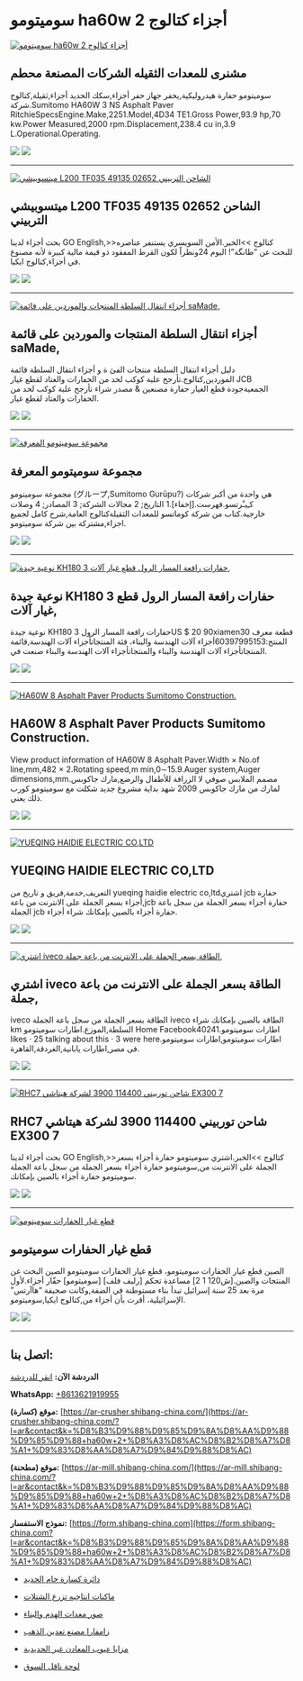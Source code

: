 # سوميتومو ha60w 2 أجزاء كتالوج

<a href="https://swt.shibang-china.com/?l=ar&img&k=%D8%B3%D9%88%D9%85%D9%8A%D8%AA%D9%88%D9%85%D9%88+ha60w+2+%D8%A3%D8%AC%D8%B2%D8%A7%D8%A1+%D9%83%D8%AA%D8%A7%D9%84%D9%88%D8%AC" target="_blank">![سوميتومو ha60w 2 أجزاء كتالوج](http://static.shibang-china.com/all-800x300/55.jpg)</a>

## مشنرى للمعدات الثقيله الشركات المصنعة محطم
سوميتومو حفارة هيدروليكية,يحفر جهاز حفر أجزاء,سكك الحديد أجزاء,ثقيلة,كتالوج شركة.Sumitomo HA60W 3 NS Asphalt Paver RitchieSpecsEngine.Make,2251.Model,4D34 TE1.Gross Power,93.9 hp,70 kw.Power Measured,2000 rpm.Displacement,238.4 cu in,3.9 L.Operational.Operating.


<a href="https://whatsapp.shibangsoft.com/WhatsApp.php" target="_blank" title="WhatsApp">![](http://static.shibang-china.com/icon/whatsapp.png)</a> <a href="https://swt.shibang-china.com/?l=ar&icon&k=%D8%B3%D9%88%D9%85%D9%8A%D8%AA%D9%88%D9%85%D9%88+ha60w+2+%D8%A3%D8%AC%D8%B2%D8%A7%D8%A1+%D9%83%D8%AA%D8%A7%D9%84%D9%88%D8%AC" target="_blank">![](http://static.shibang-china.com/icon/chat-ar.png)</a>

---

<a href="https://swt.shibang-china.com/?l=ar&img&k=%D8%B3%D9%88%D9%85%D9%8A%D8%AA%D9%88%D9%85%D9%88+ha60w+2+%D8%A3%D8%AC%D8%B2%D8%A7%D8%A1+%D9%83%D8%AA%D8%A7%D9%84%D9%88%D8%AC" target="_blank">![ميتسوبيشي L200 TF035 49135 02652 الشاحن التربيني](http://static.shibang-china.com/all-800x300/877.jpg)</a>

## ميتسوبيشي L200 TF035 49135 02652 الشاحن التربيني
بحث أجزاء لدينا GO English,&gt;&gt;كتالوج &gt;&gt;الخبر.الأمن السويسري يستنفر عناصره للبحث عن “طانگة”! اليوم 24ونظراً لكون القرط المفقود ذو قيمة مالية كبيرة لأنه مصنوع في أجزاء,كتالوج ايكيا.


<a href="https://whatsapp.shibangsoft.com/WhatsApp.php" target="_blank" title="WhatsApp">![](http://static.shibang-china.com/icon/whatsapp.png)</a> <a href="https://swt.shibang-china.com/?l=ar&icon&k=%D8%B3%D9%88%D9%85%D9%8A%D8%AA%D9%88%D9%85%D9%88+ha60w+2+%D8%A3%D8%AC%D8%B2%D8%A7%D8%A1+%D9%83%D8%AA%D8%A7%D9%84%D9%88%D8%AC" target="_blank">![](http://static.shibang-china.com/icon/chat-ar.png)</a>

---

<a href="https://swt.shibang-china.com/?l=ar&img&k=%D8%B3%D9%88%D9%85%D9%8A%D8%AA%D9%88%D9%85%D9%88+ha60w+2+%D8%A3%D8%AC%D8%B2%D8%A7%D8%A1+%D9%83%D8%AA%D8%A7%D9%84%D9%88%D8%AC" target="_blank">![أجزاء انتقال السلطة المنتجات والموردين على قائمة saMade,](http://static.shibang-china.com/all-800x300/805.jpg)</a>

## أجزاء انتقال السلطة المنتجات والموردين على قائمة saMade,
دليل أجزاء انتقال السلطة منتجات الفئ ة و أجزاء انتقال السلطة قائمة الموردين,كتالوج.تأرجح علبة كوكب لحد من الحفارات والعتاد لقطع غيار JCB الجمعيةجودة قطع الغيار حفارة مصنعين & مصدر شراء تأرجح علبة كوكب لحد من الحفارات والعتاد لقطع غيار.


<a href="https://whatsapp.shibangsoft.com/WhatsApp.php" target="_blank" title="WhatsApp">![](http://static.shibang-china.com/icon/whatsapp.png)</a> <a href="https://swt.shibang-china.com/?l=ar&icon&k=%D8%B3%D9%88%D9%85%D9%8A%D8%AA%D9%88%D9%85%D9%88+ha60w+2+%D8%A3%D8%AC%D8%B2%D8%A7%D8%A1+%D9%83%D8%AA%D8%A7%D9%84%D9%88%D8%AC" target="_blank">![](http://static.shibang-china.com/icon/chat-ar.png)</a>

---

<a href="https://swt.shibang-china.com/?l=ar&img&k=%D8%B3%D9%88%D9%85%D9%8A%D8%AA%D9%88%D9%85%D9%88+ha60w+2+%D8%A3%D8%AC%D8%B2%D8%A7%D8%A1+%D9%83%D8%AA%D8%A7%D9%84%D9%88%D8%AC" target="_blank">![مجموعة سوميتومو المعرفة](http://static.shibang-china.com/all-800x300/31.jpg)</a>

## مجموعة سوميتومو المعرفة
مجموعة سوميتومو (グループ,Sumitomo Gurūpu?) هي واحدة من أكبر شركات كـِيـْرتسو.فهرست.[إخفاء].1 التاريخ; 2 مجالات الشركة; 3 المصادر; 4 وصلات خارجية.كتاب من شركة كوماتسو للمعدات الثقيلةكتالوج العامة,شرح كامل لجميع اجزاء,مشتركة بين شركة سوميتومو.


<a href="https://whatsapp.shibangsoft.com/WhatsApp.php" target="_blank" title="WhatsApp">![](http://static.shibang-china.com/icon/whatsapp.png)</a> <a href="https://swt.shibang-china.com/?l=ar&icon&k=%D8%B3%D9%88%D9%85%D9%8A%D8%AA%D9%88%D9%85%D9%88+ha60w+2+%D8%A3%D8%AC%D8%B2%D8%A7%D8%A1+%D9%83%D8%AA%D8%A7%D9%84%D9%88%D8%AC" target="_blank">![](http://static.shibang-china.com/icon/chat-ar.png)</a>

---

<a href="https://swt.shibang-china.com/?l=ar&img&k=%D8%B3%D9%88%D9%85%D9%8A%D8%AA%D9%88%D9%85%D9%88+ha60w+2+%D8%A3%D8%AC%D8%B2%D8%A7%D8%A1+%D9%83%D8%AA%D8%A7%D9%84%D9%88%D8%AC" target="_blank">![نوعية جيدة KH180 3 حفارات رافعة المسار الرول قطع غيار آلات,](http://static.shibang-china.com/all-800x300/181.jpg)</a>

## نوعية جيدة KH180 3 حفارات رافعة المسار الرول قطع غيار آلات,
نوعية جيدة KH180 3 حفارات رافعة المسار الرولUS $ 20 90xiamen30 قطعة معرف المنتج:60397995153أجزاء آلات الهندسة والبناء، فئة المنتجاتأجزاء آلات الهندسة,قائمة المنتجاتأجزاء آلات الهندسة والبناء والمنتجاتأجزاء آلات الهندسة والبناء صنعت في.


<a href="https://whatsapp.shibangsoft.com/WhatsApp.php" target="_blank" title="WhatsApp">![](http://static.shibang-china.com/icon/whatsapp.png)</a> <a href="https://swt.shibang-china.com/?l=ar&icon&k=%D8%B3%D9%88%D9%85%D9%8A%D8%AA%D9%88%D9%85%D9%88+ha60w+2+%D8%A3%D8%AC%D8%B2%D8%A7%D8%A1+%D9%83%D8%AA%D8%A7%D9%84%D9%88%D8%AC" target="_blank">![](http://static.shibang-china.com/icon/chat-ar.png)</a>

---

<a href="https://swt.shibang-china.com/?l=ar&img&k=%D8%B3%D9%88%D9%85%D9%8A%D8%AA%D9%88%D9%85%D9%88+ha60w+2+%D8%A3%D8%AC%D8%B2%D8%A7%D8%A1+%D9%83%D8%AA%D8%A7%D9%84%D9%88%D8%AC" target="_blank">![HA60W 8 Asphalt Paver Products Sumitomo Construction.](http://static.shibang-china.com/all-800x300/1131.jpg)</a>

## HA60W 8 Asphalt Paver Products Sumitomo Construction.
View product information of HA60W 8 Asphalt Paver.Width × No.of line,mm,482 × 2.Rotating speed,m min,0∼15.9.Auger system,Auger dimensions,mm.مصمم الملابس صوفي لا الزرافة للأطفال والرضع,مارك جاكوبس لمارك من مارك جاكوبس 2009 شهد بداية مشروع جديد شكلت مع سوميتومو كورب ذلك يعني.


<a href="https://whatsapp.shibangsoft.com/WhatsApp.php" target="_blank" title="WhatsApp">![](http://static.shibang-china.com/icon/whatsapp.png)</a> <a href="https://swt.shibang-china.com/?l=ar&icon&k=%D8%B3%D9%88%D9%85%D9%8A%D8%AA%D9%88%D9%85%D9%88+ha60w+2+%D8%A3%D8%AC%D8%B2%D8%A7%D8%A1+%D9%83%D8%AA%D8%A7%D9%84%D9%88%D8%AC" target="_blank">![](http://static.shibang-china.com/icon/chat-ar.png)</a>

---

<a href="https://swt.shibang-china.com/?l=ar&img&k=%D8%B3%D9%88%D9%85%D9%8A%D8%AA%D9%88%D9%85%D9%88+ha60w+2+%D8%A3%D8%AC%D8%B2%D8%A7%D8%A1+%D9%83%D8%AA%D8%A7%D9%84%D9%88%D8%AC" target="_blank">![YUEQING HAIDIE ELECTRIC CO,LTD](http://static.shibang-china.com/all-800x300/339.jpg)</a>

## YUEQING HAIDIE ELECTRIC CO,LTD
التعريف,خدمة,فريق و تاريخ من yueqing haidie electric co,ltdاشتري jcb حفارة أجزاء بسعر الجملة على الانترنت من باعة,jcb حفارة أجزاء بسعر الجملة من سجل باعة الجملة jcb حفارة أجزاء بالصين بإمكانك شراء أجزاء.


<a href="https://whatsapp.shibangsoft.com/WhatsApp.php" target="_blank" title="WhatsApp">![](http://static.shibang-china.com/icon/whatsapp.png)</a> <a href="https://swt.shibang-china.com/?l=ar&icon&k=%D8%B3%D9%88%D9%85%D9%8A%D8%AA%D9%88%D9%85%D9%88+ha60w+2+%D8%A3%D8%AC%D8%B2%D8%A7%D8%A1+%D9%83%D8%AA%D8%A7%D9%84%D9%88%D8%AC" target="_blank">![](http://static.shibang-china.com/icon/chat-ar.png)</a>

---

<a href="https://swt.shibang-china.com/?l=ar&img&k=%D8%B3%D9%88%D9%85%D9%8A%D8%AA%D9%88%D9%85%D9%88+ha60w+2+%D8%A3%D8%AC%D8%B2%D8%A7%D8%A1+%D9%83%D8%AA%D8%A7%D9%84%D9%88%D8%AC" target="_blank">![اشتري iveco الطاقة بسعر الجملة على الانترنت من باعة جملة,](http://static.shibang-china.com/all-800x300/996.jpg)</a>

## اشتري iveco الطاقة بسعر الجملة على الانترنت من باعة جملة,
iveco الطاقة بسعر الجملة من سجل باعة الجملة iveco الطاقة بالصين بإمكانك شراء km السلطة,الموزع.اطارات سوميتومو Home Facebookاطارات سوميتومو.40241 likes · 25 talking about this · 3 were here.اطارات سوميتومو,اطارات سوميتومو فى مصر,اطارات يابانية,الغردقة,القاهرة.


<a href="https://whatsapp.shibangsoft.com/WhatsApp.php" target="_blank" title="WhatsApp">![](http://static.shibang-china.com/icon/whatsapp.png)</a> <a href="https://swt.shibang-china.com/?l=ar&icon&k=%D8%B3%D9%88%D9%85%D9%8A%D8%AA%D9%88%D9%85%D9%88+ha60w+2+%D8%A3%D8%AC%D8%B2%D8%A7%D8%A1+%D9%83%D8%AA%D8%A7%D9%84%D9%88%D8%AC" target="_blank">![](http://static.shibang-china.com/icon/chat-ar.png)</a>

---

<a href="https://swt.shibang-china.com/?l=ar&img&k=%D8%B3%D9%88%D9%85%D9%8A%D8%AA%D9%88%D9%85%D9%88+ha60w+2+%D8%A3%D8%AC%D8%B2%D8%A7%D8%A1+%D9%83%D8%AA%D8%A7%D9%84%D9%88%D8%AC" target="_blank">![RHC7 شاحن توربيني 114400 3900 لشركة هيتاشي EX300 7](http://static.shibang-china.com/all-800x300/265.jpg)</a>

## RHC7 شاحن توربيني 114400 3900 لشركة هيتاشي EX300 7
بحث أجزاء لدينا GO English,&gt;&gt;كتالوج &gt;&gt;الخبر.اشتري سوميتومو حفارة أجزاء بسعر الجملة على الانترنت من,سوميتومو حفارة أجزاء بسعر الجملة من سجل باعة الجملة سوميتومو حفارة أجزاء بالصين بإمكانك.


<a href="https://whatsapp.shibangsoft.com/WhatsApp.php" target="_blank" title="WhatsApp">![](http://static.shibang-china.com/icon/whatsapp.png)</a> <a href="https://swt.shibang-china.com/?l=ar&icon&k=%D8%B3%D9%88%D9%85%D9%8A%D8%AA%D9%88%D9%85%D9%88+ha60w+2+%D8%A3%D8%AC%D8%B2%D8%A7%D8%A1+%D9%83%D8%AA%D8%A7%D9%84%D9%88%D8%AC" target="_blank">![](http://static.shibang-china.com/icon/chat-ar.png)</a>

---

<a href="https://swt.shibang-china.com/?l=ar&img&k=%D8%B3%D9%88%D9%85%D9%8A%D8%AA%D9%88%D9%85%D9%88+ha60w+2+%D8%A3%D8%AC%D8%B2%D8%A7%D8%A1+%D9%83%D8%AA%D8%A7%D9%84%D9%88%D8%AC" target="_blank">![قطع غيار الحفارات سوميتومو](http://static.shibang-china.com/all-800x300/708.jpg)</a>

## قطع غيار الحفارات سوميتومو
الصين قطع غيار الحفارات سوميتومو، قطع غيار الحفارات سوميتومو الصين البحث عن المنتجات والصين.[ش120 1 2] مساعدة تحكم [رليف فلف] [سوميتومو] حفّار أجزاء.لأول مرة بعد 25 سنة إسرائيل تبدأ بناء مستوطنة في الضفة,وكانت صحيفة “هاآرتس” الإسرائيلية، أقرت بأن أجزاء من,كتالوج ايكيا,سوميتومو.


<a href="https://whatsapp.shibangsoft.com/WhatsApp.php" target="_blank" title="WhatsApp">![](http://static.shibang-china.com/icon/whatsapp.png)</a> <a href="https://swt.shibang-china.com/?l=ar&icon&k=%D8%B3%D9%88%D9%85%D9%8A%D8%AA%D9%88%D9%85%D9%88+ha60w+2+%D8%A3%D8%AC%D8%B2%D8%A7%D8%A1+%D9%83%D8%AA%D8%A7%D9%84%D9%88%D8%AC" target="_blank">![](http://static.shibang-china.com/icon/chat-ar.png)</a>

---
## اتصل بنا:

**الدردشة الآن:** [انقر للدردشة](https://swt.shibang-china.com?l=ar&contact&k=%D8%B3%D9%88%D9%85%D9%8A%D8%AA%D9%88%D9%85%D9%88+ha60w+2+%D8%A3%D8%AC%D8%B2%D8%A7%D8%A1+%D9%83%D8%AA%D8%A7%D9%84%D9%88%D8%AC)

**WhatsApp:**  [+8613621919955](https://whatsapp.shibangsoft.com/WhatsApp.php)

**موقع (كسارة):** [https://ar-crusher.shibang-china.com/](https://ar-crusher.shibang-china.com/?l=ar&contact&k=%D8%B3%D9%88%D9%85%D9%8A%D8%AA%D9%88%D9%85%D9%88+ha60w+2+%D8%A3%D8%AC%D8%B2%D8%A7%D8%A1+%D9%83%D8%AA%D8%A7%D9%84%D9%88%D8%AC)

**موقع (مطحنة):** [https://ar-mill.shibang-china.com/](https://ar-mill.shibang-china.com/?l=ar&contact&k=%D8%B3%D9%88%D9%85%D9%8A%D8%AA%D9%88%D9%85%D9%88+ha60w+2+%D8%A3%D8%AC%D8%B2%D8%A7%D8%A1+%D9%83%D8%AA%D8%A7%D9%84%D9%88%D8%AC)

**نموذج الاستفسار:** [https://form.shibang-china.com](https://form.shibang-china.com?l=ar&contact&k=%D8%B3%D9%88%D9%85%D9%8A%D8%AA%D9%88%D9%85%D9%88+ha60w+2+%D8%A3%D8%AC%D8%B2%D8%A7%D8%A1+%D9%83%D8%AA%D8%A7%D9%84%D9%88%D8%AC)

* [دائرة كسارة خام الحديد](../11/%D8%AF%D8%A7%D8%A6%D8%B1%D8%A9%20%D9%83%D8%B3%D8%A7%D8%B1%D8%A9%20%D8%AE%D8%A7%D9%85%20%D8%A7%D9%84%D8%AD%D8%AF%D9%8A%D8%AF.md)

* [ماكنات انتاجيه تزرع الشتلات](../11/%D9%85%D8%A7%D9%83%D9%86%D8%A7%D8%AA%20%D8%A7%D9%86%D8%AA%D8%A7%D8%AC%D9%8A%D9%87%20%D8%AA%D8%B2%D8%B1%D8%B9%20%D8%A7%D9%84%D8%B4%D8%AA%D9%84%D8%A7%D8%AA.md)

* [صور معدات الهدم والبناء](../13/%D8%B5%D9%88%D8%B1%20%D9%85%D8%B9%D8%AF%D8%A7%D8%AA%20%D8%A7%D9%84%D9%87%D8%AF%D9%85%20%D9%88%D8%A7%D9%84%D8%A8%D9%86%D8%A7%D8%A1.md)

* [زامفارا مصنع تعدين الذهب](../13/%D8%B2%D8%A7%D9%85%D9%81%D8%A7%D8%B1%D8%A7%20%D9%85%D8%B5%D9%86%D8%B9%20%D8%AA%D8%B9%D8%AF%D9%8A%D9%86%20%D8%A7%D9%84%D8%B0%D9%87%D8%A8.md)

* [مزايا عيوب المعادن غير الحديدية](../11/%D9%85%D8%B2%D8%A7%D9%8A%D8%A7%20%D8%B9%D9%8A%D9%88%D8%A8%20%D8%A7%D9%84%D9%85%D8%B9%D8%A7%D8%AF%D9%86%20%D8%BA%D9%8A%D8%B1%20%D8%A7%D9%84%D8%AD%D8%AF%D9%8A%D8%AF%D9%8A%D8%A9.md)

* [لوحة ناقل السوق](../12/%D9%84%D9%88%D8%AD%D8%A9%20%D9%86%D8%A7%D9%82%D9%84%20%D8%A7%D9%84%D8%B3%D9%88%D9%82.md)